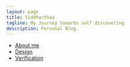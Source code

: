 ```yaml
---
layout: page
title: Siddharthaa
tagline: My Journey towards self discovering
description: Personal Blog.
---
```


- [About me](pages/aboutme.html)
- [Design](pages/design.html)
- [Verification](pages/verification.html)